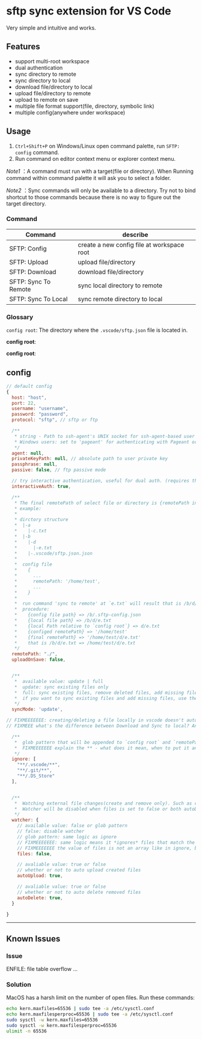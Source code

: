 # sftp sync extension for VS Code
Very simple and intuitive and works.

## Features

* support multi-root workspace
* dual authentication
* sync directory to remote
* sync directory to local
* download file/directory to local
* upload file/directory to remote
* upload to remote on save
* multiple file format support(file, directory, symbolic link)
* multiple config(anywhere under workspace)

## Usage
1. `Ctrl+Shift+P` on Windows/Linux open command palette, run `SFTP: config` command.
2. Run command on editor context menu or explorer context menu.

*Note1* ：A command must run with a target(file or directory). When Running command within command palette it will ask you to select a folder.

*Note2* ：Sync commands will only be available to a directory. Try not to bind shortcut to those commands because there is no way to figure out the target directory.

### Command
| Command              | describe                                    |
| -------------------- |---------------------------------------------|
| SFTP: Config         | create a new config file at workspace root  |
| SFTP: Upload         | upload file/directory                       |
| SFTP: Download       | download file/directory                     |
| SFTP: Sync To Remote | sync local directory to remote              |
| SFTP: Sync To Local  | sync remote directory to local              |
  
### Glossary
`config root`: The directory where the `.vscode/sftp.json` file is located in.

**config root**: 

**config root**: 

## config
```js
// default config
{
  host: "host",
  port: 22,
  username: "username",
  password: "password",
  protocol: "sftp", // sftp or ftp

  /**
   * string - Path to ssh-agent's UNIX socket for ssh-agent-based user authentication.
   * Windows users: set to 'pageant' for authenticating with Pageant or (actual) path to a cygwin "UNIX socket.
   */
  agent: null, 
  privateKeyPath: null, // absolute path to user private key
  passphrase: null,
  passive: false, // ftp passive mode

  // try interactive authentication, useful for dual auth. (requires the server has keyboard-interactive enabled)
  interactiveAuth: true, 

  /**
   * The final remotePath of select file or directory is {remotePath in config file} + {local file Path relative to `config root`}.
   * example:
   *
   * dirctory structure
   *  |-a
   *    |-c.txt
   *  |-b
   *    |-d
   *      |-e.txt
   *    |-.vscode/sftp.json.json
   *  
   *  config file 
   *    {
   *      ...
   *      remotePath: '/home/test',
   *      ...
   *    }
   *    
   *  run command 'sync to remote' at `e.txt` will result that is /b/d/e.txt => /home/test/d/e.txt
   *  procedure:
   *    {config file path} => /b/.sftp-config.json
   *    {local file path} => /b/d/e.txt
   *    {local Path relative to `config root`} => d/e.txt
   *    {configed remotePath} => '/home/test'
   *    {final remotePath} => '/home/test/d/e.txt'
   *    that is /b/d/e.txt => /home/test/d/e.txt
   */ 
  remotePath: "./", 
  uploadOnSave: false,


  /**
   *  available value: update | full
   *  update: sync existing files only
   *  full: sync existing files, remove deleted files, add missing files
   *  if you want to sync existing files and add missing files, use the "upload" command!
   */ 
  syncMode: 'update',

// FIXMEEEEEEE: creating/deleting a file locally in vscode doesn't automatically make changes on the server unless the watcher is on? New files get created on either side only when syncing to that side and using syncMode full. Same with deletions.
// FIXMEEE what's the difference between Download and Sync to local? And between Upload and Sync to remote?

  /**
   *  glob pattern that will be appended to `config root` and `remotePath`
   *  FIXMEEEEEEE explain the ** - what does it mean, when to put it and when not
   */ 
  ignore: [
    "**/.vscode/**",
    "**/.git/**",
    "**/.DS_Store"
  ],


  /**
   *  Watching external file changes(create and remove only). Such as compile/build output or git branch switching.
   *  Watcher will be disabled when files is set to false or both autoDelete and autoUpload are set to false,
   */
  watcher: {
    // available value: false or glob pattern
    // false: disable watcher
    // glob pattern: same logic as ignore
    // FIXMEEEEEEE: same logic means it *ignores* files that match the pattern, or *selects* files that match the pattern?
    // FIXMEEEEEEE the value of files is not an array like in ignore, but a string!
    files: false, 

    // avaliable value: true or false
    // whether or not to auto upload created files
    autoUpload: true,

    // avaliable value: true or false
    // whether or not to auto delete removed files
    autoDelete: true,
  }

}
```

-----------------------------------------------------------------------------------------------------------

## Known Issues

### Issue
ENFILE: file table overflow ...
### Solution
MacOS has a harsh limit on the number of open files. Run these commands:
```bash
echo kern.maxfiles=65536 | sudo tee -a /etc/sysctl.conf
echo kern.maxfilesperproc=65536 | sudo tee -a /etc/sysctl.conf
sudo sysctl -w kern.maxfiles=65536
sudo sysctl -w kern.maxfilesperproc=65536
ulimit -n 65536
```
